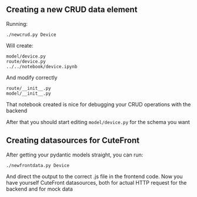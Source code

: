 
## Creating a new CRUD data element

Running:
```
./newcrud.py Device
```

Will create:
```
model/device.py
route/device.py
../../notebook/device.ipynb
```

And modify correctly
```
route/__init__.py
model/__init__.py
```

That notebook created is nice for debugging your CRUD operations with the backend

After that you should start editing ``model/device.py`` for the schema you want

## Creating datasources for CuteFront

After getting your pydantic models straight, you can run:
```
./newfrontdata.py Device
```
And direct the output to the correct .js file in the frontend code.  Now you
have yourself CuteFront datasources, both for actual HTTP request for the backend
and for mock data



